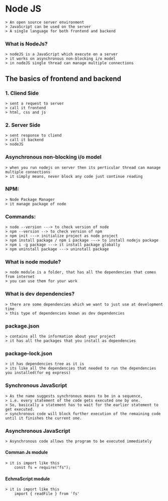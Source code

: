 # Node JS

    > An open source server environment
    > JavaScript can be used on the server
    > A single language for both frontend and backend

### What is NodeJs?

    > nodeJS is a JavaScript which execute on a server
    > it works on asynchronous non-blocking i/o model
    > in nodeJS single thread can manage multiple connections

## The basics of frontend and backend

### 1. Cliend Side

    > sent a request to server
    > call it frontend
    > html, css and js

### 2. Server Side

    > sent response to cliend
    > call it backend
    > nodeJS

### Asynchronous non-blocking i/o model

    > when you run nodejs on server then its perticular thread can manage multiple connections
    > it simply means, never block any code just continue reading

### NPM:

    > Node Package Manager
    > it manage package of node

### Commands:

    > node --version ---> to check version of node
    > npm --version --> to check version of npm
    > npm init ---> initialize project as node project
    > npm install package / npm i package ---> to install nodejs package
    > npm i -g package ---> it install package globally
    > npm uninstall package ---> uninstall package

### What is node module?

    > node module is a folder, that has all the dependencies that comes from internet
    > you can use them for your work

### What is dev dependencies?

    > there are some dependencies which we want to just use at development time
    > this type of dependencies known as dev dependencies

### package.json

    > contains all the information about your project
    > it has all the packages that you install as dependencies

### package-lock.json

    > it has dependencies tree as it is
    > its like all the dependencies that needed to run the dependencies you installed(for eg express)

### Synchronous JavaScript

    > As the name suggests synchronous means to be in a sequence,
    > i.e. every statement of the code gets executed one by one.
    > So, basically a statement has to wait for the earlier statement to get executed.
    > synchronous code will block further execution of the remaining code until it finishes the current one.

### Asynchronous JavaScript

    > Asynchronous code allows the program to be executed immediately

#### Comman Js module

    > it is import like this
        const fs = require("fs");

#### EchmaScript module

    > it is import like this
        import { readFile } from 'fs'
